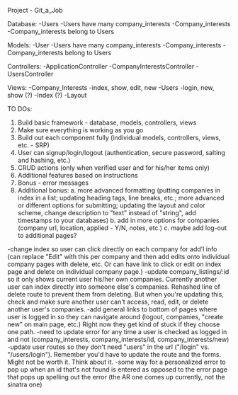 Project - Git_a_Job 

Database: 
   -Users 
      -Users have many company_interests 
   -Company_interests
      -Company_interests belong to Users
      
Models: 
   -User
      -Users have many company_interests 
   -Company_interests
      -Company_interests belong to Users

Controllers:
   -ApplicationController
   -CompanyInterestsController 
   -UsersController 

Views:
    -Company_Interests
       -index, show, edit, new 
    -Users 
       -login, new, show (?)
    -Index (?)
    -Layout 
    
TO DOs:
  1. Build basic framework - database, models, controllers, views 
  2. Make sure everything is working as you go 
  3. Build out each component fully (individual models, controllers, views, etc. - SRP)
  4. User can signup/login/logout (authentication, secure password, salting and hashing, etc.)
  5. CRUD actions (only when verified user and for his/her items only)
  6. Additional features based on instructions
  7. Bonus - error messages 
  8. Additional bonus:
       a. more advanced formatting (putting companies in index in a list; updating heading tags, line breaks, etc.; more advanced or different options for submitting; updating the layout and color scheme, change description to "text" instead of "string", add timestamps to your databases)
       b. add in more options for companies (company url, location, applied - Y/N, notes, etc.)
       c. maybe add log-out to additional pages?
  

  -change index so user can click directly on each company for add'l info (can replace "Edit" with this per company and then add edits onto individual company pages with delete, etc. Or can have link to click or edit on index page and delete on individual company page.)
  -update company_listings/:id so it only shows current user his/her own companies. Currently another user can index directly into someone else's companies. Rehashed line of delete route to prevent them from deleting. But when you're updating this, check and make sure another user can't access, read, edit, or delete another user's companies.
  -add general links to bottom of pages where user is logged in so they can navigate around (logout, companies, "create new" on main page, etc.) Right now they get kind of stuck if they choose one path.
  -need to update error for any time a user is checked as logged in and not (company_interests, company_interests/id, company_interests/new)
  -update user routes so they don't need "users" in the url ("/login" vs. "/users/login"). Remember you'd have to update the route and the forms. Might not be worth it. Think about it. 
  -some way for a personalized error to pop up when an id that's not found is entered as opposed to the error page that pops up spelling out the error (the AR one comes up currently, not the sinatra one)
 

  
  
